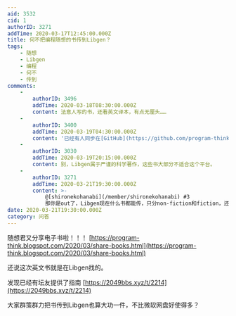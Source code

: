 ```yaml
---
aid: 3532
cid: 1
authorID: 3271
addTime: 2020-03-17T12:45:00.000Z
title: 何不把编程随想的书传到Libgen？
tags:
    - 随想
    - Libgen
    - 编程
    - 何不
    - 传到
comments:
    -
        authorID: 3496
        addTime: 2020-03-18T08:30:00.000Z
        content: 法意人写的书，还看英文译本，有点无厘头……
    -
        authorID: 3400
        addTime: 2020-03-19T04:30:00.000Z
        content: '已经有人同步在[GitHub](https://github.com/program-think-mirrors/books)了。。。'
    -
        authorID: 3030
        addTime: 2020-03-19T20:15:00.000Z
        content: 别，Libgen属于严谨的科学著作，这些书大部分不适合这个平台。
    -
        authorID: 3271
        addTime: 2020-03-21T19:30:00.000Z
        content: >-
            @[shironekohanabi](/member/shironekohanabi) #3
            那你是out了，Libgen现在什么书都能传，只分non-fiction和fiction，还有人上传[罗永浩的书](https://libgen.is/book/index.php?md5=C03BC1A4164477E74910480E830F4A05)呢
date: 2020-03-21T19:30:00.000Z
category: 问答
---
```


随想君又分享电子书啦！！！ [https://program-think.blogspot.com/2020/03/share-books.html](https://program-think.blogspot.com/2020/03/share-books.html)

还说这次英文书就是在Libgen找的。

发现已经有坛友提供了指南 [https://2049bbs.xyz/t/2214](https://2049bbs.xyz/t/2214)

大家群策群力把书传到Libgen也算大功一件，不比微软网盘好使得多？
